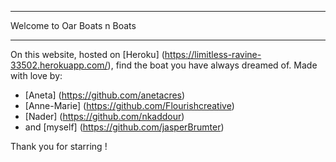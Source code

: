 -------------------------------------------------------------

Welcome to Oar Boats n Boats

-------------------------------------------------------------


On this website, hosted on [Heroku] (https://limitless-ravine-33502.herokuapp.com/), find the boat you have always dreamed of.
Made with love by:
- [Aneta] (https://github.com/anetacres)
- [Anne-Marie] (https://github.com/Flourishcreative)
- [Nader] (https://github.com/nkaddour)
- and [myself] (https://github.com/jasperBrumter)

Thank you for starring !
